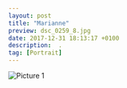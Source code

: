 ```yaml
---
layout: post
title: "Marianne"
preview: dsc_0259_8.jpg
date: 2017-12-31 18:13:17 +0100
description:  .
tag: [Portrait]
---
```


![Picture 1](/assets/images/dsc_0259_8.jpg)
 

